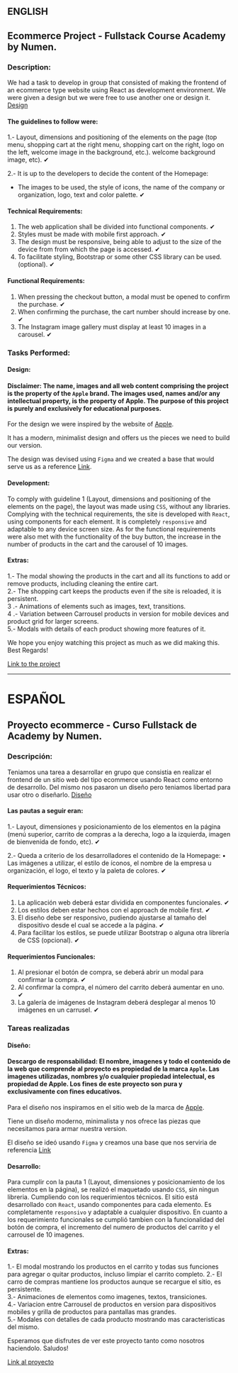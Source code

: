 ## ENGLISH

## Ecommerce Project - Fullstack Course Academy by Numen.


### Description:

We had a task to develop in group that consisted of making the frontend of an ecommerce type website using React as development environment. We were given a design but we were free to use another one or design it. [Design](https://www.figma.com/file/ptZy1a106K1UbSFh1O4v93/Food-store-template-(Community)?node-id=0%3A1)

#### The guidelines to follow were:

1.- Layout, dimensions and positioning of the elements on the page (top menu, shopping cart at the right 
menu, shopping cart on the right, logo on the left, welcome image in the background, etc.). 
welcome background image, etc). ✔

2.- It is up to the developers to decide the content of the Homepage: 
- The images to be used, the style of icons, the name of the company or 
organization, logo, text and color palette. ✔

#### Technical Requirements: 

1.  The web application shall be divided into functional components. ✔
2.  Styles must be made with mobile first approach. ✔
3.  The design must be responsive, being able to adjust to the size of the device from 
from which the page is accessed. ✔
4.  To facilitate styling, Bootstrap or some other CSS library can be used. 
(optional). ✔

#### Functional Requirements: 

1. When pressing the checkout button, a modal must be opened to confirm the purchase. ✔ 
2.  When confirming the purchase, the cart number should increase by one. ✔
3.  The Instagram image gallery must display at least 10 images in 
a carousel. ✔


### Tasks Performed:

#### Design:

#### Disclaimer: The name, images and all web content comprising the project is the property of the `Apple` brand. The images used, names and/or any intellectual property, is the property of Apple. The purpose of this project is purely and exclusively for educational purposes.

For the design we were inspired by the website of [Apple](https://www.apple.com/).

It has a modern, minimalist design and offers us the pieces we need to build our version.

The design was devised using `Figma` and we created a base that would serve us as a reference [Link](https://www.figma.com/file/kuBTMxI9lC9G6iGfMbee71/Proyecto-Numen).

#### Development:

To comply with guideline 1 (Layout, dimensions and positioning of the elements on the page), the layout was made using `CSS`, without any libraries.
Complying with the technical requirements, the site is developed with `React`, using components for each element. It is completely `responsive` and adaptable to any device screen size.
As for the functional requirements were also met with the functionality of the buy button, the increase in the number of products in the cart and the carousel of 10 images.

#### Extras:

1.- The modal showing the products in the cart and all its functions to add or remove products, including cleaning the entire cart.\
2.- The shopping cart keeps the products even if the site is reloaded, it is persistent.\
3 .- Animations of elements such as images, text, transitions.\
4 .- Variation between Carrousel products in version for mobile devices and product grid for larger screens.\
5.- Modals with details of each product showing more features of it.

We hope you enjoy watching this project as much as we did making this. Best Regards!

[Link to the project](https://proyecto-numen-ecommerce-app.vercel.app/#hero-home)

--------------------------------------------------------------------

# ESPAÑOL

## Proyecto ecommerce - Curso Fullstack de Academy by Numen.

### Descripción:

Teniamos una tarea a desarrollar en grupo que consistia en realizar el frontend de un sitio web del tipo ecommerce usando React como entorno de desarrollo. Del mismo nos pasaron un diseño pero teniamos libertad para usar otro o diseñarlo. [Diseño](https://www.figma.com/file/ptZy1a106K1UbSFh1O4v93/Food-store-template-(Community)?node-id=0%3A1)

#### Las pautas a seguir eran:

1.- Layout, dimensiones y posicionamiento de los elementos en la página (menú 
superior,  carrito  de  compras  a  la  derecha,  logo  a  la  izquierda,  imagen  de 
bienvenida de fondo, etc). ✔

2.-  Queda a criterio de los desarrolladores el contenido de la Homepage: 
• Las  imágenes  a  utilizar,  el  estilo  de  íconos,  el  nombre  de  la  empresa  u 
organización, el logo, el texto y la paleta de colores. ✔

#### Requerimientos Técnicos: 

1.  La aplicación web deberá estar dividida en componentes funcionales. ✔
2.  Los estilos deben estar hechos con el approach de mobile first. ✔
3.  El diseño debe ser responsivo, pudiendo ajustarse al tamaño del dispositivo desde 
el cual se accede a la página. ✔
4.  Para facilitar los estilos, se puede utilizar Bootstrap o alguna otra librería de CSS 
(opcional). ✔

#### Requerimientos Funcionales: 

1.  Al presionar el botón de compra, se deberá abrir un modal para confirmar la compra. ✔ 
2.  Al confirmar la compra, el número del carrito deberá aumentar en uno. ✔
3.  La galería de imágenes de Instagram deberá desplegar al menos 10 imágenes en 
un carrusel. ✔

### Tareas realizadas

#### Diseño:

#### Descargo de responsabilidad: El nombre, imagenes y todo el contenido de la web que comprende al proyecto es propiedad de la marca `Apple`. Las imagenes utilizadas, nombres y/o cualquier propiedad intelectual, es propiedad de Apple. Los fines de este proyecto son pura y exclusivamente con fines educativos.

Para el diseño nos inspiramos en el sitio web de la marca de [Apple](https://www.apple.com/).

Tiene un diseño moderno, minimalista y nos ofrece las piezas que necesitamos para armar nuestra version.

El diseño se ideó usando `Figma` y creamos una base que nos serviria de referencia [Link](https://www.figma.com/file/kuBTMxI9lC9G6iGfMbee71/Proyecto-Numen)

#### Desarrollo:

Para cumplir con la pauta 1 (Layout, dimensiones y posicionamiento de los elementos en la página), se realizó el maquetado usando `CSS`, sin ningun libreria.
Cumpliendo con los requerimientos técnicos. El sitio está desarrollado con `React`, usando componentes para cada elemento. Es completamente `responsivo` y adaptable a cualquier dispositivo.
En cuanto a los requerimiento funcionales se cumplió tambien con la funcionalidad del botón de compra, el incremento del numero de productos del carrito y el carrousel de 10 imagenes.

#### Extras:

1.- El modal mostrando los productos en el carrito y todas sus funciones para agregar o quitar productos, incluso limpiar el carrito completo.
2.- El carro de compras mantiene los productos aunque se recargue el sitio, es persistente.\
3.- Animaciones de elementos como imagenes, textos, transiciones.\
4.- Variacion entre Carrousel de productos en version para dispositivos mobiles y grilla de productos para pantallas mas grandes.\
5.- Modales con detalles de cada producto mostrando mas caracteristicas del mismo.

Esperamos que disfrutes de ver este proyecto tanto como nosotros haciendolo. Saludos!

[Link al proyecto](https://proyecto-numen-ecommerce-app.vercel.app/#hero-home)
